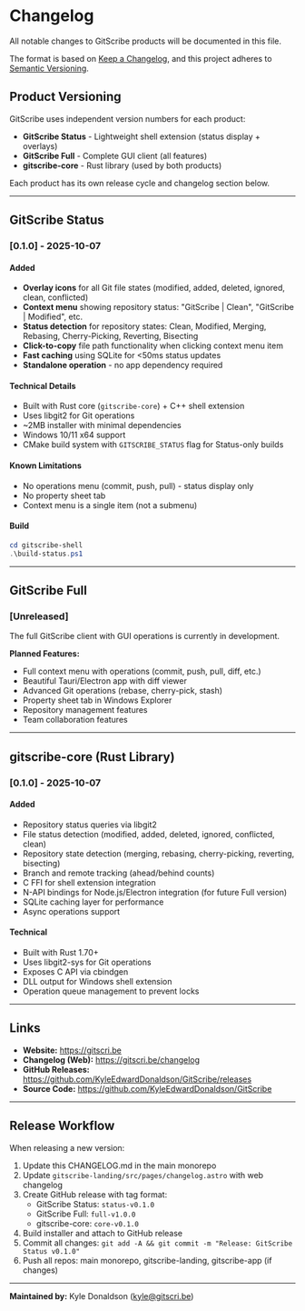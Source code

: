 # Changelog

All notable changes to GitScribe products will be documented in this file.

The format is based on [Keep a Changelog](https://keepachangelog.com/en/1.0.0/),
and this project adheres to [Semantic Versioning](https://semver.org/spec/v2.0.0.html).

## Product Versioning

GitScribe uses independent version numbers for each product:

- **GitScribe Status** - Lightweight shell extension (status display + overlays)
- **GitScribe Full** - Complete GUI client (all features)
- **gitscribe-core** - Rust library (used by both products)

Each product has its own release cycle and changelog section below.

---

## GitScribe Status

### [0.1.0] - 2025-10-07

#### Added
- **Overlay icons** for all Git file states (modified, added, deleted, ignored, clean, conflicted)
- **Context menu** showing repository status: "GitScribe | Clean", "GitScribe | Modified", etc.
- **Status detection** for repository states: Clean, Modified, Merging, Rebasing, Cherry-Picking, Reverting, Bisecting
- **Click-to-copy** file path functionality when clicking context menu item
- **Fast caching** using SQLite for <50ms status updates
- **Standalone operation** - no app dependency required

#### Technical Details
- Built with Rust core (`gitscribe-core`) + C++ shell extension
- Uses libgit2 for Git operations
- ~2MB installer with minimal dependencies
- Windows 10/11 x64 support
- CMake build system with `GITSCRIBE_STATUS` flag for Status-only builds

#### Known Limitations
- No operations menu (commit, push, pull) - status display only
- No property sheet tab
- Context menu is a single item (not a submenu)

#### Build
```powershell
cd gitscribe-shell
.\build-status.ps1
```

---

## GitScribe Full

### [Unreleased]

The full GitScribe client with GUI operations is currently in development.

**Planned Features:**
- Full context menu with operations (commit, push, pull, diff, etc.)
- Beautiful Tauri/Electron app with diff viewer
- Advanced Git operations (rebase, cherry-pick, stash)
- Property sheet tab in Windows Explorer
- Repository management features
- Team collaboration features

---

## gitscribe-core (Rust Library)

### [0.1.0] - 2025-10-07

#### Added
- Repository status queries via libgit2
- File status detection (modified, added, deleted, ignored, conflicted, clean)
- Repository state detection (merging, rebasing, cherry-picking, reverting, bisecting)
- Branch and remote tracking (ahead/behind counts)
- C FFI for shell extension integration
- N-API bindings for Node.js/Electron integration (for future Full version)
- SQLite caching layer for performance
- Async operations support

#### Technical
- Built with Rust 1.70+
- Uses libgit2-sys for Git operations
- Exposes C API via cbindgen
- DLL output for Windows shell extension
- Operation queue management to prevent locks

---

## Links

- **Website:** https://gitscri.be
- **Changelog (Web):** https://gitscri.be/changelog
- **GitHub Releases:** https://github.com/KyleEdwardDonaldson/GitScribe/releases
- **Source Code:** https://github.com/KyleEdwardDonaldson/GitScribe

---

## Release Workflow

When releasing a new version:

1. Update this CHANGELOG.md in the main monorepo
2. Update `gitscribe-landing/src/pages/changelog.astro` with web changelog
3. Create GitHub release with tag format:
   - GitScribe Status: `status-v0.1.0`
   - GitScribe Full: `full-v1.0.0`
   - gitscribe-core: `core-v0.1.0`
4. Build installer and attach to GitHub release
5. Commit all changes: `git add -A && git commit -m "Release: GitScribe Status v0.1.0"`
6. Push all repos: main monorepo, gitscribe-landing, gitscribe-app (if changes)

---

**Maintained by:** Kyle Donaldson (kyle@gitscri.be)
